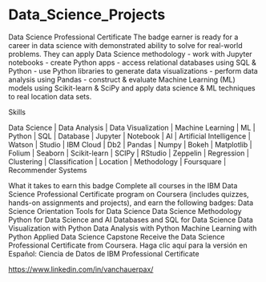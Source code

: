 # Data_Science_Projects

Data Science Professional Certificate
The badge earner is ready for a career in data science with demonstrated ability to solve for real-world problems. They can apply Data Science methodology - work with Jupyter notebooks - create Python apps - access relational databases using SQL & Python - use Python libraries to generate data visualizations - perform data analysis using Pandas - construct & evaluate Machine Learning (ML) models using Scikit-learn & SciPy and apply data science & ML techniques to real location data sets.

Skills


Data Science | Data Analysis | Data Visualization | Machine Learning | ML | Python | SQL | Database | Jupyter | Notebook | AI | Artificial Intelligence | Watson | Studio | IBM Cloud | Db2 | Pandas | Numpy | Bokeh | Matplotlib | Folium | Seaborn | Scikit-learn | SCIPy | RStudio | Zeppelin | Regression | Clustering | Classification | Location | Methodology | Foursquare | Recommender Systems

What it takes to earn this badge
Complete all courses in the IBM Data Science Professional Certificate program on Coursera (includes quizzes, hands-on assignments and projects), and earn the following badges:
Data Science Orientation
Tools for Data Science
Data Science Methodology
Python for Data Science and AI
Databases and SQL for Data Science
Data Visualization with Python
Data Analysis with Python
Machine Learning with Python
Applied Data Science Capstone
Receive the Data Science Professional Certificate from Coursera.
Haga clic aquí para la versión en Español: Ciencia de Datos de IBM Professional Certificate

https://www.linkedin.com/in/vanchauerpax/
